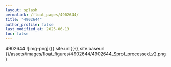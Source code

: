 ```yaml
---
layout: splash
permalink: /float_pages/4902644/
title: "4902644"
author_profile: false
last_modified_at: 2025-06-13
toc: false
---
```

 
4902644
![img-png]({{ site.url }}{{ site.baseurl }}/assets/images/float_figures/4902644/4902644_Sprof_processed_v2.png)